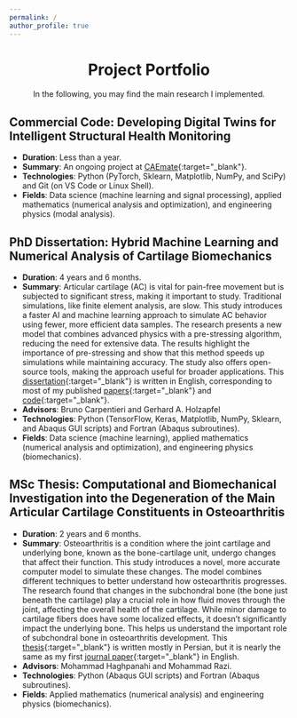 ```yaml
---
permalink: /
author_profile: true
---
```

<div align="center">
<h1 style="font-size: 2em;">Project Portfolio</h1>
In the following, you may find the main research I implemented.
</div>

## Commercial Code: Developing Digital Twins for Intelligent Structural Health Monitoring
  - **Duration**: Less than a year.
  - **Summary**: An ongoing project at [CAEmate](https://caemate.com/){:target="_blank"}.
  - **Technologies**: Python (PyTorch, Sklearn, Matplotlib, NumPy, and SciPy) and Git (on VS Code or Linux Shell).
  - **Fields**: Data science (machine learning and signal processing), applied mathematics (numerical analysis and optimization), and engineering physics (modal analysis).

## PhD Dissertation: Hybrid Machine Learning and Numerical Analysis of Cartilage Biomechanics
  - **Duration**: 4 years and 6 months.
  - **Summary**: Articular cartilage (AC) is vital for pain-free movement but is subjected to significant stress, making it important to study. Traditional simulations, like finite element analysis, are slow. This study introduces a faster AI and machine learning approach to simulate AC behavior using fewer, more efficient data samples. The research presents a new model that combines advanced physics with a pre-stressing algorithm, reducing the need for extensive data. The results highlight the importance of pre-stressing and show that this method speeds up simulations while maintaining accuracy. The study also offers open-source tools, making the approach useful for broader applications. This [dissertation](https://github.com/shayansss/pmse){:target="_blank"} is written in English, corresponding to most of my published [papers](https://shayansss.github.io/publications.pdf){:target="_blank"} and [code](https://shayansss.github.io/publications.pdf){:target="_blank"}.
  - **Advisors**: Bruno Carpentieri and Gerhard A. Holzapfel
  - **Technologies**: Python (TensorFlow, Keras, Matplotlib, NumPy, Sklearn, and Abaqus GUI scripts) and Fortran (Abaqus subroutines).
  - **Fields**: Data science (machine learning), applied mathematics (numerical analysis and optimization), and engineering physics (biomechanics).

## MSc Thesis: Computational and Biomechanical Investigation into the Degeneration of the Main Articular Cartilage Constituents in Osteoarthritis
  - **Duration**: 2 years and 6 months.
  - **Summary**: Osteoarthritis is a condition where the joint cartilage and underlying bone, known as the bone-cartilage unit, undergo changes that affect their function. This study introduces a novel, more accurate computer model to simulate these changes. The model combines different techniques to better understand how osteoarthritis progresses. The research found that changes in the subchondral bone (the bone just beneath the cartilage) play a crucial role in how fluid moves through the joint, affecting the overall health of the cartilage. While minor damage to cartilage fibers does have some localized effects, it doesn’t significantly impact the underlying bone. This helps us understand the important role of subchondral bone in osteoarthritis development. This [thesis](http://dx.doi.org/10.13140/RG.2.2.32634.44488/1){:target="_blank"} is written mostly in Persian, but it is nearly the same as my first [journal paper](https://shayansss.github.io/files/2019_09_preprint.pdf){:target="_blank"} in English.
  - **Advisors**: Mohammad Haghpanahi and Mohammad Razi.
  - **Technologies**: Python (Abaqus GUI scripts) and Fortran (Abaqus subroutines).
  - **Fields**: Applied mathematics (numerical analysis) and engineering physics (biomechanics).
